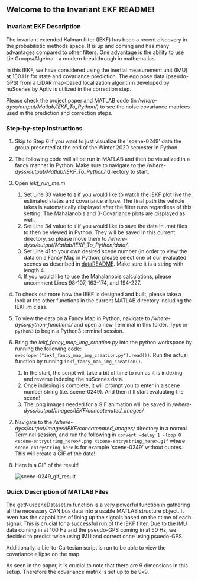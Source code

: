 ## Welcome to the Invariant EKF README!

### Invariant EKF Description

The invariant extended Kalman filter (IEKF) has been a recent discovery in the probabilistic methods space. It is up and coming and has many advantages compared to other filters. One advantage is the ability to use Lie Groups/Algebra - a modern breakthrough in mathematics.

In this IEKF, we have considered using the inertial measurement unit (IMU) at 100 Hz for state and covariance prediction. The ego pose data (pseudo-GPS) from a LiDAR map-based localization algorithm developed by nuScenes by Aptiv is utilized in the correction step.

Please check the project paper and MATLAB code (in */where-dyss/output/Matlab/IEKF_To_Python/*) to see the noise covariance matrices used in the prediction and correction steps.

### Step-by-step Instructions
1. Skip to Step 6 if you want to just visualize the 'scene-0249' data the group presented at the end of the Winter 2020 semester in Python.
2. The following code will all be run in MATLAB and then be visualized in a fancy manner in Python. Make sure to navigate to the */where-dyss/output/Matlab/IEKF_To_Python/* directory to start.
3. Open *iekf_run_me.m*
    1. Set Line 33 value to `1` if you would like to watch the IEKF plot live the estimated states and covariance ellipse. The final path the vehicle takes is automatically displayed after the filter runs regardless of this setting. The Mahalanobis and 3-Covariance plots are displayed as well.
    2. Set Line 34 value to `1` if you would like to save the data in .mat files to then be viewed in Python. They will be saved in this current directory, so please move them to */where-dyss/output/Matlab/IEKF_To_Python/data/*.
    3. Set Line 41 to your own desired scene number (in order to view the data on a Fancy Map in Python, please select one of our evaluated scenes as described in [dataREADME](.dataREADME.md). Make sure it is a string with length 4.
    4. If you would like to use the Mahalanobis calculations, please uncomment Lines 98-107, 163-174, and 194-227.
4. To check out more how the IEKF is designed and built, please take a look at the other functions in the current MATLAB directory including the IEKF.m class.
5. To view the data on a Fancy Map in Python, navigate to */where-dyss/python-functions/* and open a new Terminal in this folder. Type in `python3` to begin a Python3 terminal session. 
6. Bring the *iekf_fancy_map_img_creation.py* into the python workspace by running the following code: `exec(open("iekf_fancy_map_img_creation.py").read())`. Run the actual function by running `iekf_fancy_map_img_creation()`.
    1. In the start, the script will take a bit of time to run as it is indexing and reverse indexing the nuScenes data.
    2. Once indexing is complete, it will prompt you to enter in a scene number string (i.e. scene-0249). And then it'll start evaluating the scene!
    3. The .png images needed for a GIF animation will be saved in */where-dyss/output/Images/IEKF/concatenated_images/*
7. Navigate to the */where-dyss/output/Images/IEKF/concatenated_images/* directory in a normal Terminal session, and run the following in `convert -delay 1 -loop 0 <scene-entrystring_here>*.png <scene-entrystring_here>.gif` where `scene-entrystring_here` is for example 'scene-0249' without quotes. This will create a GIF of the data!
8. Here is a GIF of the result!

    ![scene-0249_gif_result](./scene-0249_iekf.gif )


### Quick Description of MATLAB Files

The getNusceneDataset.m function is a very powerful function in gathering all the necessary CAN bus data into a usable MATLAB structure object. It even has the capabilities of lining up the signals based on the ctime of each signal. This is crucial for a successful run of the IEKF filter. Due to the IMU data coming in at 100 Hz and the pseudo-GPS coming in at 50 Hz, we decided to predict twice using IMU and correct once using psuedo-GPS. 

Additionally, a Lie-to-Cartesian script is run to be able to view the covariance ellipse on the map. 

As seen in the paper, it is crucial to note that there are 9 dimensions in this setup. Therefore the covariance matrix is set up to be 9x9.
